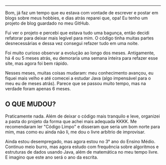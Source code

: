 ---

Bom, já faz um tempo que eu estava com vontade de escrever e postar em blogs sobre meus hobbies, e dias atrás reparei que, opa! Eu tenho um projeto de blog guardado no meu GitHub.

Fui ver o projeto e percebi que estava tudo uma bagunça, então decidi refatorar para deixar mais legível para mim. O código tinha muitas partes desnecessárias e dessa vez consegui refazer tudo em uma noite.

Foi muito curioso observar a evolução ao longo dos meses. Antigamente, há 4 ou 5 meses atrás, eu demoraria uma semana inteira para refazer esse site, mas agora foi bem rápido.

Nesses meses, muitas coisas mudaram: meu conhecimento avançou, eu fiquei mais velho e até comecei a estudar Java (algo impensável para o meu eu de meses atrás). Parece que se passou muito tempo, mas na verdade foram apenas 6 meses.

## O QUE MUDOU?

Praticamente nada. Além de deixar o código mais tranquilo e leve, organizei a pasta do projeto da forma que achei mais adequada KKKK. Me recomendaram ler "Código Limpo" e disseram que seria um bom norte para mim, mas como eu ainda não li, me dou o livre arbítrio de improvisar.

Ainda estou desempregado, mas agora estou no 3° ano do Ensino Médio. Continuo meio burro, mas agora estudo com frequência sobre algoritmos e estruturas de dados usando Java, além de matemática no meu tempo livre. E imagino que este ano será o ano da escrita.